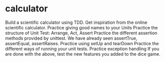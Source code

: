 # calculator

Build a scientific calculator using TDD. Get inspiration from the online scientific calculator.
Practice giving good names to your Units
Practice the structure of Unit Test: Arrange, Act, Assert
Practice the different assertion methods provided by unittest. We have already seen assertTrue, assertEqual, assertRaises.
Practice using setUp and tearDown
Practice the different ways of running your unit tests.
Practice exception handling
If you are done with the above, test the new features you added to the dice game.
